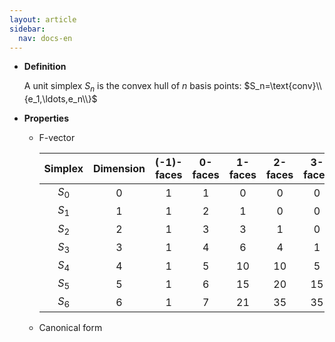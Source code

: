 ```yaml
---
layout: article
sidebar:
  nav: docs-en
---
```


* **Definition**

    A unit simplex $S_n$ is the convex hull of $n$ basis points: $S_n=\text{conv}\\{e_1,\ldots,e_n\\}$

* **Properties**

  * F-vector
    
    | Simplex | Dimension | (-1)-faces | 0-faces | 1-faces | 2-faces | 3-faces | 4-faces | 5-faces | 6-faces |
    |:-------:|:---------:|:----------:|:-------:|:-------:|:-------:|:-------:|:-------:|:-------:|:-------:|
    | $S_0$   |     0     |  1         |  1      | 0       |    0    |    0    |   0     |    0    |   0     |
    | $S_1$   |     1     |  1         |  2      | 1       |    0    |    0    |   0     |    0    |   0     |
    | $S_2$   |     2     |  1         |  3      | 3       |    1    |    0    |   0     |    0    |   0     |
    | $S_3$   |     3     |  1         |  4      | 6       |    4    |    1    |   0     |    0    |   0     |
    | $S_4$   |     4     |  1         |  5      | 10      |    10   |    5    |   1     |    0    |   0     |
    | $S_5$   |     5     |  1         |  6      | 15      |    20   |    15   |   6     |    1    |   0     |
    | $S_6$   |     6     |  1         |  7      | 21      |    35   |    35   |   21    |    7    |   1     |
  
  * Canonical form
